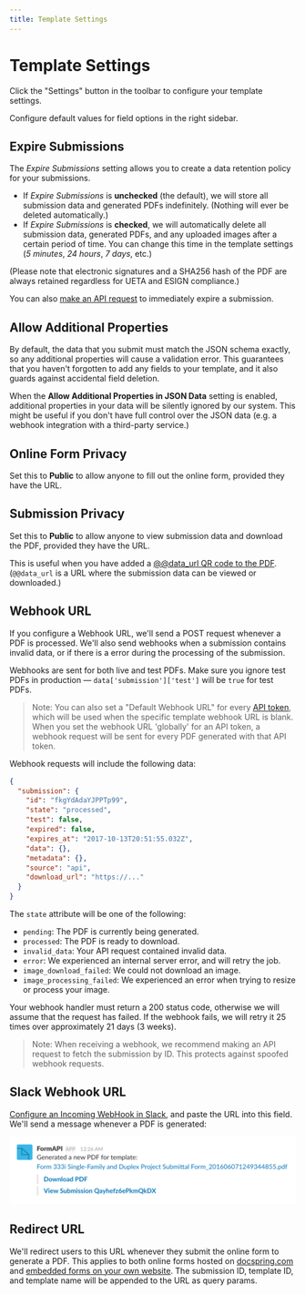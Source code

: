 ```yaml
---
title: Template Settings
---
```


# Template Settings

Click the "Settings" button in the toolbar to configure your template settings.

Configure default values for field options in the right sidebar.

## Expire Submissions

The _Expire Submissions_ setting allows you to create a data retention policy for your submissions.

- If _Expire Submissions_ is **unchecked** (the default), we will store all submission data and generated PDFs indefinitely. (Nothing will ever be deleted automatically.)
- If _Expire Submissions_ is **checked**, we will automatically delete all submission data, generated PDFs, and any uploaded images after a certain period of time. You can change this time in the template settings (_5 minutes_, _24 hours_, _7 days_, etc.)

(Please note that electronic signatures and a SHA256 hash of the PDF are always retained regardless for UETA and ESIGN compliance.)

You can also [make an API request](../../api/generate-a-pdf/expire-submission) to immediately expire a submission.

## Allow Additional Properties

By default, the data that you submit must match the JSON schema exactly, so any additional properties will cause a validation error. This guarantees that you haven't forgotten to add any fields to your template, and it also guards against accidental field deletion.

When the **Allow Additional Properties in JSON Data** setting is enabled, additional properties in your data will be silently ignored by our system. This might be useful if you don't have full control over the JSON data (e.g. a webhook integration with a third-party service.)

## Online Form Privacy

Set this to **Public** to allow anyone to fill out the online form, provided they have the URL.

## Submission Privacy

Set this to **Public** to allow anyone to view submission data and download the PDF, provided they have the URL.

This is useful when you have added a [@@data_url QR code to the PDF](./field-names.md#special-field-names). (`@@data_url` is a URL where the submission data can be viewed or downloaded.)

## Webhook URL

If you configure a Webhook URL, we'll send a POST request whenever a PDF is processed. We'll also send webhooks when a submission contains invalid data, or if there is a error during the processing of the submission.

Webhooks are sent for both live and test PDFs. Make sure you ignore test PDFs in production &mdash; `data['submission']['test']` will be `true` for test PDFs.

> Note: You can also set a "Default Webhook URL" for every [API token](https://app.docspring.com/api_tokens), which will be used when the specific template webhook URL is blank. When you set the webhook URL 'globally' for an API token, a webhook request will be sent for every PDF generated with that API token.

Webhook requests will include the following data:

```json
{
  "submission": {
    "id": "fkgYdAdaYJPPTp99",
    "state": "processed",
    "test": false,
    "expired": false,
    "expires_at": "2017-10-13T20:51:55.032Z",
    "data": {},
    "metadata": {},
    "source": "api",
    "download_url": "https://..."
  }
}
```

The `state` attribute will be one of the following:

- `pending`: The PDF is currently being generated.
- `processed`: The PDF is ready to download.
- `invalid_data`: Your API request contained invalid data.
- `error`: We experienced an internal server error, and will retry the job.
- `image_download_failed`: We could not download an image.
- `image_processing_failed`: We experienced an error when trying to resize or process your image.

Your webhook handler must return a 200 status code, otherwise we will assume that the request has failed. If the webhook fails, we will retry it 25 times over approximately 21 days (3 weeks).

> Note: When receiving a webhook, we recommend making an API request to fetch the submission by ID. This protects against spoofed webhook requests.

## Slack Webhook URL

[Configure an Incoming WebHook in Slack](https://my.slack.com/services/new/incoming-webhook/), and paste the URL into this field. We'll send a message whenever a PDF is generated:

![Slack Message](./slack-message.png)

## Redirect URL

We'll redirect users to this URL whenever they submit the online form to generate a PDF. This applies to both online forms hosted on [docspring.com](https://docspring.com) and [embedded forms on your own website](../web-forms/embedded-forms). The submission ID, template ID, and template name will be appended to the URL as query params.
